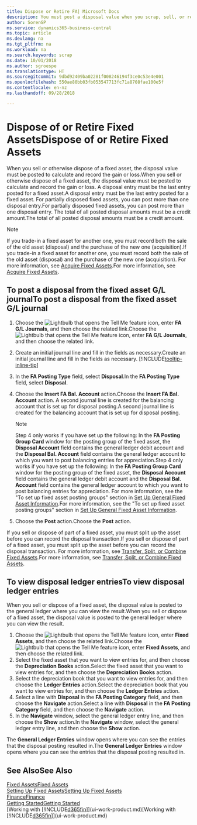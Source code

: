 ```yaml
---
title: Dispose or Retire FA| Microsoft Docs
description: You must post a disposal value when you scrap, sell, or retire a fixed asset.
author: SorenGP
ms.service: dynamics365-business-central
ms.topic: article
ms.devlang: na
ms.tgt_pltfrm: na
ms.workload: na
ms.search.keywords: scrap
ms.date: 10/01/2018
ms.author: sgroespe
ms.translationtype: HT
ms.sourcegitcommit: 9dbd92409ba02281f008246194f3ce0c53e4e001
ms.openlocfilehash: 550ae80bb03fb053547713fc71a8708fae100e5f
ms.contentlocale: en-nz
ms.lasthandoff: 09/28/2018

---
```

# <a name="dispose-of-or-retire-fixed-assets"></a><span data-ttu-id="0bbfa-103">Dispose of or Retire Fixed Assets</span><span class="sxs-lookup"><span data-stu-id="0bbfa-103">Dispose of or Retire Fixed Assets</span></span>
<span data-ttu-id="0bbfa-104">When you sell or otherwise dispose of a fixed asset, the disposal value must be posted to calculate and record the gain or loss.</span><span class="sxs-lookup"><span data-stu-id="0bbfa-104">When you sell or otherwise dispose of a fixed asset, the disposal value must be posted to calculate and record the gain or loss.</span></span> <span data-ttu-id="0bbfa-105">A disposal entry must be the last entry posted for a fixed asset.</span><span class="sxs-lookup"><span data-stu-id="0bbfa-105">A disposal entry must be the last entry posted for a fixed asset.</span></span> <span data-ttu-id="0bbfa-106">For partially disposed fixed assets, you can post more than one disposal entry.</span><span class="sxs-lookup"><span data-stu-id="0bbfa-106">For partially disposed fixed assets, you can post more than one disposal entry.</span></span> <span data-ttu-id="0bbfa-107">The total of all posted disposal amounts must be a credit amount.</span><span class="sxs-lookup"><span data-stu-id="0bbfa-107">The total of all posted disposal amounts must be a credit amount.</span></span>  

> [!NOTE]  
>   <span data-ttu-id="0bbfa-108">If you trade-in a fixed asset for another one, you must record both the sale of the old asset (disposal) and the purchase of the new one (acquisition).</span><span class="sxs-lookup"><span data-stu-id="0bbfa-108">If you trade-in a fixed asset for another one, you must record both the sale of the old asset (disposal) and the purchase of the new one (acquisition).</span></span> <span data-ttu-id="0bbfa-109">For more information, see [Acquire Fixed Assets](fa-how-acquire.md).</span><span class="sxs-lookup"><span data-stu-id="0bbfa-109">For more information, see [Acquire Fixed Assets](fa-how-acquire.md).</span></span>  

## <a name="to-post-a-disposal-from-the-fixed-asset-gl-journal"></a><span data-ttu-id="0bbfa-110">To post a disposal from the fixed asset G/L journal</span><span class="sxs-lookup"><span data-stu-id="0bbfa-110">To post a disposal from the fixed asset G/L journal</span></span>
1. <span data-ttu-id="0bbfa-111">Choose the ![Lightbulb that opens the Tell Me feature](media/ui-search/search_small.png "Tell me what you want to do") icon, enter **FA G/L Journals**, and then choose the related link.</span><span class="sxs-lookup"><span data-stu-id="0bbfa-111">Choose the ![Lightbulb that opens the Tell Me feature](media/ui-search/search_small.png "Tell me what you want to do") icon, enter **FA G/L Journals**, and then choose the related link.</span></span>  
2. <span data-ttu-id="0bbfa-112">Create an initial journal line and fill in the fields as necessary.</span><span class="sxs-lookup"><span data-stu-id="0bbfa-112">Create an initial journal line and fill in the fields as necessary.</span></span> [!INCLUDE[tooltip-inline-tip](includes/tooltip-inline-tip_md.md)]  
3. <span data-ttu-id="0bbfa-113">In the **FA Posting Type** field, select **Disposal**.</span><span class="sxs-lookup"><span data-stu-id="0bbfa-113">In the **FA Posting Type** field, select **Disposal**.</span></span>  
4. <span data-ttu-id="0bbfa-114">Choose the **Insert FA Bal. Account** action.</span><span class="sxs-lookup"><span data-stu-id="0bbfa-114">Choose the **Insert FA Bal. Account** action.</span></span> <span data-ttu-id="0bbfa-115">A second journal line is created for the balancing account that is set up for disposal posting.</span><span class="sxs-lookup"><span data-stu-id="0bbfa-115">A second journal line is created for the balancing account that is set up for disposal posting.</span></span>  

    > [!NOTE]  
    >   <span data-ttu-id="0bbfa-116">Step 4 only works if you have set up the following: In the **FA Posting Group Card** window for the posting group of the fixed asset, the **Disposal Account** field contains the general ledger debit account and the **Disposal Bal. Account** field contains the general ledger account to which you want to post balancing entries for appreciation.</span><span class="sxs-lookup"><span data-stu-id="0bbfa-116">Step 4 only works if you have set up the following: In the **FA Posting Group Card** window for the posting group of the fixed asset, the **Disposal Account** field contains the general ledger debit account and the **Disposal Bal. Account** field contains the general ledger account to which you want to post balancing entries for appreciation.</span></span> <span data-ttu-id="0bbfa-117">For more information, see the "To set up fixed asset posting groups" section in [Set Up General Fixed Asset Information](fa-how-setup-general.md).</span><span class="sxs-lookup"><span data-stu-id="0bbfa-117">For more information, see the "To set up fixed asset posting groups" section in [Set Up General Fixed Asset Information](fa-how-setup-general.md).</span></span>  
5. <span data-ttu-id="0bbfa-118">Choose the **Post** action.</span><span class="sxs-lookup"><span data-stu-id="0bbfa-118">Choose the **Post** action.</span></span>  

<span data-ttu-id="0bbfa-119">If you sell or dispose of part of a fixed asset, you must split up the asset before you can record the disposal transaction.</span><span class="sxs-lookup"><span data-stu-id="0bbfa-119">If you sell or dispose of part of a fixed asset, you must split up the asset before you can record the disposal transaction.</span></span> <span data-ttu-id="0bbfa-120">For more information, see [Transfer, Split, or Combine Fixed Assets](fa-how-trans-split-combine.md).</span><span class="sxs-lookup"><span data-stu-id="0bbfa-120">For more information, see [Transfer, Split, or Combine Fixed Assets](fa-how-trans-split-combine.md).</span></span>  

## <a name="to-view-disposal-ledger-entries"></a><span data-ttu-id="0bbfa-121">To view disposal ledger entries</span><span class="sxs-lookup"><span data-stu-id="0bbfa-121">To view disposal ledger entries</span></span>
<span data-ttu-id="0bbfa-122">When you sell or dispose of a fixed asset, the disposal value is posted to the general ledger where you can view the result.</span><span class="sxs-lookup"><span data-stu-id="0bbfa-122">When you sell or dispose of a fixed asset, the disposal value is posted to the general ledger where you can view the result.</span></span>  

1. <span data-ttu-id="0bbfa-123">Choose the ![Lightbulb that opens the Tell Me feature](media/ui-search/search_small.png "Tell me what you want to do") icon, enter **Fixed Assets**, and then choose the related link.</span><span class="sxs-lookup"><span data-stu-id="0bbfa-123">Choose the ![Lightbulb that opens the Tell Me feature](media/ui-search/search_small.png "Tell me what you want to do") icon, enter **Fixed Assets**, and then choose the related link.</span></span>  
2. <span data-ttu-id="0bbfa-124">Select the fixed asset that you want to view entries for, and then choose the **Depreciation Books** action.</span><span class="sxs-lookup"><span data-stu-id="0bbfa-124">Select the fixed asset that you want to view entries for, and then choose the **Depreciation Books** action.</span></span>  
3. <span data-ttu-id="0bbfa-125">Select the depreciation book that you want to view entries for, and then choose the **Ledger Entries** action.</span><span class="sxs-lookup"><span data-stu-id="0bbfa-125">Select the depreciation book that you want to view entries for, and then choose the **Ledger Entries** action.</span></span>  
4. <span data-ttu-id="0bbfa-126">Select a line with **Disposal** in the **FA Posting Category** field, and then choose the **Navigate** action.</span><span class="sxs-lookup"><span data-stu-id="0bbfa-126">Select a line with **Disposal** in the **FA Posting Category** field, and then choose the **Navigate** action.</span></span>  
5. <span data-ttu-id="0bbfa-127">In the **Navigate** window, select the general ledger entry line, and then choose the **Show** action.</span><span class="sxs-lookup"><span data-stu-id="0bbfa-127">In the **Navigate** window, select the general ledger entry line, and then choose the **Show** action.</span></span>  

<span data-ttu-id="0bbfa-128">The **General Ledger Entries** window opens where you can see the entries that the disposal posting resulted in.</span><span class="sxs-lookup"><span data-stu-id="0bbfa-128">The **General Ledger Entries** window opens where you can see the entries that the disposal posting resulted in.</span></span>  

## <a name="see-also"></a><span data-ttu-id="0bbfa-129">See Also</span><span class="sxs-lookup"><span data-stu-id="0bbfa-129">See Also</span></span>
[<span data-ttu-id="0bbfa-130">Fixed Assets</span><span class="sxs-lookup"><span data-stu-id="0bbfa-130">Fixed Assets</span></span>](fa-manage.md)  
[<span data-ttu-id="0bbfa-131">Setting Up Fixed Assets</span><span class="sxs-lookup"><span data-stu-id="0bbfa-131">Setting Up Fixed Assets</span></span>](fa-setup.md)  
[<span data-ttu-id="0bbfa-132">Finance</span><span class="sxs-lookup"><span data-stu-id="0bbfa-132">Finance</span></span>](finance.md)  
[<span data-ttu-id="0bbfa-133">Getting Started</span><span class="sxs-lookup"><span data-stu-id="0bbfa-133">Getting Started</span></span>](product-get-started.md)  
<span data-ttu-id="0bbfa-134">[Working with [!INCLUDE[d365fin](includes/d365fin_md.md)]](ui-work-product.md)</span><span class="sxs-lookup"><span data-stu-id="0bbfa-134">[Working with [!INCLUDE[d365fin](includes/d365fin_md.md)]](ui-work-product.md)</span></span>

